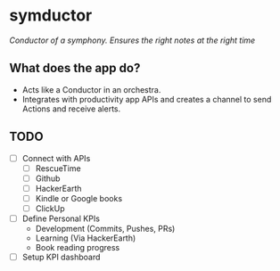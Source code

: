 # symductor
_Conductor of a symphony. Ensures the right notes at the right time_

## What does the app do?
- Acts like a Conductor in an orchestra.
- Integrates with productivity app APIs and creates a channel to send Actions and receive alerts.

## TODO
- [ ] Connect with APIs
    - [ ] RescueTime
    - [ ] Github
    - [ ] HackerEarth
    - [ ] Kindle or Google books
    - [ ] ClickUp
- [ ] Define Personal KPIs
    - Development (Commits, Pushes, PRs)
    - Learning (Via HackerEarth)
    - Book reading progress
- [ ] Setup KPI dashboard
